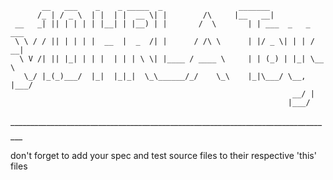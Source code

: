            __   ___    _    _ _____  _                 _______              
          /_ | / _ \  | |  | |  __ \| |        /\     |__   __|             
     __   _| || | | | | |__| | |__) | |       /  \       | | ___  _   _ ___ 
     \ \ / / || | | | |  __  |  _  /| |      / /\ \      | |/ _ \| | | / __|
      \ V /| || |_| | | |  | | | \ \| |____ / ____ \     | | (_) | |_| \__ \
       \_/ |_(_)___/  |_|  |_|_|  \_\______/_/    \_\    |_|\___/ \__, |___/
                                                                   __/ |    
                                                                  |___/     
_________________________________________________________________________________

don't forget to add your spec and test source files to their respective 'this' files
